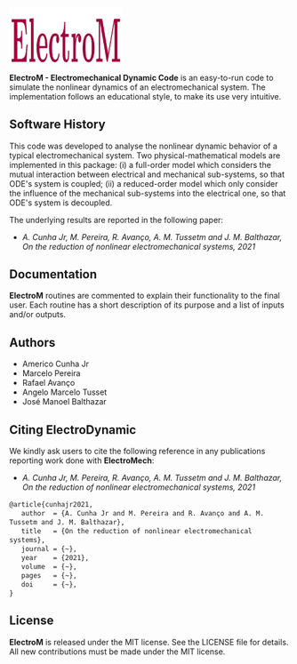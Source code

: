 <img src="logo/ElectroM.png" width="40%">

**ElectroM - Electromechanical Dynamic Code**  is an easy-to-run code to simulate the nonlinear dynamics of an electromechanical system. The implementation follows an educational style, to make its use very intuitive. 

## Software History

This code was developed to analyse the nonlinear dynamic behavior of a typical electromechanical system. Two physical-mathematical models are implemented in this package: (i) a full-order model which considers the mutual interaction between electrical and mechanical sub-systems, so that ODE's system is coupled; (ii) a reduced-order model which only consider the influence of the mechanical sub-systems into the electrical one, so that ODE's system is decoupled.

The underlying results are reported in the following paper:
- *A. Cunha Jr, M. Pereira, R. Avanço, A. M. Tussetm and J. M. Balthazar, On the reduction of nonlinear electromechanical systems, 2021*

## Documentation

**ElectroM** routines are commented to explain their functionality to the final user. Each routine has a short description of its purpose and a list of inputs and/or outputs.


## Authors
- Americo Cunha Jr
- Marcelo Pereira
- Rafael Avanço
- Angelo Marcelo Tusset
- José Manoel Balthazar

## Citing ElectroDynamic

We kindly ask users to cite the following reference in any publications reporting work done with **ElectroMech**:
- *A. Cunha Jr, M. Pereira, R. Avanço, A. M. Tussetm and J. M. Balthazar, On the reduction of nonlinear electromechanical systems, 2021*

```
@article{cunhajr2021,
   author  = {A. Cunha Jr and M. Pereira and R. Avanço and A. M. Tussetm and J. M. Balthazar},
   title   = {On the reduction of nonlinear electromechanical systems},
   journal = {~},
   year    = {2021},
   volume  = {~},
   pages   = {~},
   doi     = {~},
}
```

## License

**ElectroM** is released under the MIT license. See the LICENSE file for details. All new contributions must be made under the MIT license.
